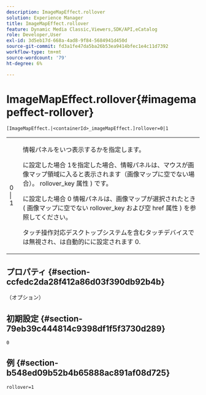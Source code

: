 ```yaml
---
description: ImageMapEffect.rollover
solution: Experience Manager
title: ImageMapEffect.rollover
feature: Dynamic Media Classic,Viewers,SDK/API,eCatalog
role: Developer,User
exl-id: 3d5eb17d-668a-4ad8-9f84-5684941d450d
source-git-commit: fd3a1fe47da5ba26b53ea9414bfec1e4c11d7392
workflow-type: tm+mt
source-wordcount: '79'
ht-degree: 6%

---
```


# ImageMapEffect.rollover{#imagemapeffect-rollover}

`[ImageMapEffect.|<containerId>_imageMapEffect.]rollover=0|1`

<table id="table_2671D63442B54F659C32C4A3CC61DD7C"> 
 <tbody> 
  <tr> 
   <td colname="col1"> <p><span class="codeph"> 0 | 1</span> </p> </td> 
   <td colname="col2"> <p>情報パネルをいつ表示するかを指定します。 </p> <p>に設定した場合 <span class="codeph"> 1</span>を指定した場合、情報パネルは、マウスが画像マップ領域に入ると表示されます（画像マップに空でない場合）。 <span class="codeph"> rollover_key</span> 属性 ) です。 </p> <p>に設定した場合 <span class="codeph"> 0</span> 情報パネルは、画像マップが選択されたとき ( 画像マップに空でない <span class="codeph"> rollover_key</span> および空 <span class="codeph"> href</span> 属性 ) を参照してください。 </p> <p> タッチ操作対応デスクトップシステムを含むタッチデバイスでは無視され、は自動的にに設定されます <span class="codeph"> 0</span>. </p> </td> 
  </tr> 
 </tbody> 
</table>

## プロパティ {#section-ccfedc2da28f412a86d03f390db92b4b}

（オプション）

## 初期設定 {#section-79eb39c444814c9398df1f5f3730d289}

`0`

## 例 {#section-b548ed09b52b4b65888ac891af08d725}

`rollover=1`
